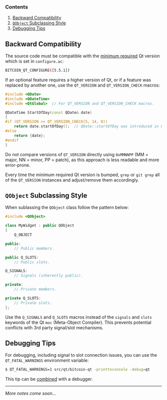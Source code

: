 ### Contents

1. [Backward Compatibility](#backward-compatibility)
2. [`QObject` Subclassing Style](#qobject-subclassing-style)
3. [Debugging Tips](#debugging-tips)

## Backward Compatibility

The source code must be compatible with the [minimum required](https://github.com/bitcoin/bitcoin/blob/master/doc/dependencies.md) Qt version which is set in `configure.ac`:
```sh
BITCOIN_QT_CONFIGURE([5.5.1])
```

If an optional feature requires a higher version of Qt, or if a feature was replaced by another one, use the `QT_VERSION` and `QT_VERSION_CHECK` macros:

```cpp
#include <QDate>
#include <QDateTime>
#include <QtGlobal>  // For QT_VERSION and QT_VERSION_CHECK macros.

QDateTime StartOfDay(const QDate& date)
{
#if (QT_VERSION >= QT_VERSION_CHECK(5, 14, 0))
    return date.startOfDay();  // QDate::startOfDay was introduced in Qt 5.14.0.
#else
    return {date};
#endif
}

```

Do not compare versions of `QT_VERSION` directly using `0xMMNNPP` (MM = major, NN = minor, PP = patch), as this approach is less readable and more error-prone.

Every time the minimum required Qt version is bumped, `grep` or `git grep` all of the `QT_VERSION` instances and adjust/remove them accordingly.

## `QObject` Subclassing Style

When sublassing the `QObject` class follow the pattern below:

```cpp
#include <QObject>

class MyWidget : public QObject
{
    Q_OBJECT

public:
    // Public members.

public Q_SLOTS:
    // Public slots.

Q_SIGNALS:
    // Signals (inherently public).

private:
    // Private members.

private Q_SLOTS:
    // Private slots.
};
```

Use the `Q_SIGNALS` and `Q_SLOTS` macros instead of the `signals` and `slots` keywords of the Qt `moc` (Meta-Object Compiler). This prevents potential conflicts with 3rd party signal/slot mechanisms.

## Debugging Tips

For debugging, including signal to slot connection issues, you can use the `QT_FATAL_WARNINGS` environment variable:

```sh
$ QT_FATAL_WARNINGS=1 src/qt/bitcoin-qt -printtoconsole -debug=qt
```

This tip can be [combined](https://github.com/bitcoin/bitcoin/pull/16118#issuecomment-503184695) with a debugger.

***

_More notes come soon..._